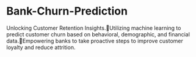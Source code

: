 # Bank-Churn-Prediction
Unlocking Customer Retention Insights.Utilizing machine learning to predict customer churn based on behavioral, demographic, and financial data.Empowering banks to take proactive steps to improve customer loyalty and reduce attrition.

